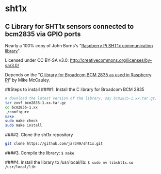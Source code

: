 # sht1x
C Library for SHT1x sensors connected to bcm2835 via GPIO ports
--
Nearly a 100% copy of John Burns's "[Raspberry Pi SHT1x communication library](https://www.john.geek.nz/2012/11/update-reading-data-from-a-sensirion-sht1x-with-a-raspberry-pi/)".

Licensed under CC BY-SA v3.0: http://creativecommons.org/licenses/by-sa/3.0/

Depends on the "[C library for Broadcom BCM 2835 as used in Raspberry Pi](http://www.airspayce.com/mikem/bcm2835/)" by Mike McCauley.

##Steps to install
####1.  Install the C library for Broadcom BCM 2835
```bash
# download the latest version of the library, say bcm2835-1.xx.tar.gz, then:
tar zxvf bcm2835-1.xx.tar.gz
cd bcm2835-1.xx
./configure
make
sudo make check
sudo make install
```
####2. Clone the sht1x repository 
```bash
git clone https://github.com/jar349/sht1x.git
```
####3. Compile the library: `$ make`

####4. Install the library to /usr/local/lib: `$ sudo mv libsht1x.so /usr/local/lib`
